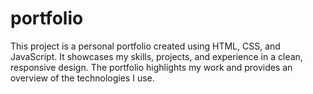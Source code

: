 # portfolio
This project is a personal portfolio created using HTML, CSS, and JavaScript. It showcases my skills, projects, and experience in a clean, responsive design. The portfolio highlights my work and provides an overview of the technologies I use.
